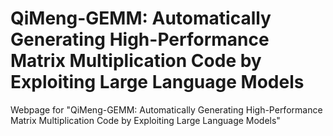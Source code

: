 # QiMeng-GEMM: Automatically Generating High-Performance Matrix Multiplication Code by Exploiting Large Language Models

Webpage for "QiMeng-GEMM: Automatically Generating High-Performance Matrix Multiplication Code by Exploiting Large Language Models"
